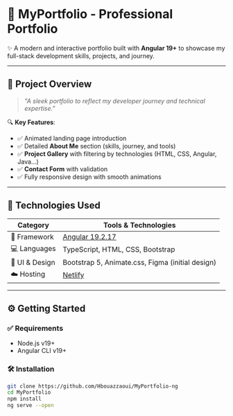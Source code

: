 # 💼 MyPortfolio - Professional Portfolio


✨ A modern and interactive portfolio built with **Angular 19+** to showcase my full-stack development skills, projects, and journey.

---

## 📌 Project Overview

> _"A sleek portfolio to reflect my developer journey and technical expertise."_

🔍 **Key Features**:

- ✅ Animated landing page introduction  
- ✅ Detailed **About Me** section (skills, journey, and tools)  
- ✅ **Project Gallery** with filtering by technologies (HTML, CSS, Angular, Java...)  
- ✅ **Contact Form** with validation  
- ✅ Fully responsive design with smooth animations

---

## 🚀 Technologies Used

| Category        | Tools & Technologies                                                    |
|-----------------|-------------------------------------------------------------------------|
| 🧠 Framework     | [Angular 19.2.17](https://angular.io/)                                  |
| 💻 Languages     | TypeScript, HTML, CSS, Bootstrap                                        |
| 🎨 UI & Design   | Bootstrap 5, Animate.css, Figma (initial design)                        |
| ☁️ Hosting       | [Netlify](https://www.netlify.com/)                                     |

---

## ⚙️ Getting Started

### ✅ Requirements
- Node.js v19+
- Angular CLI v19+

### 🛠️ Installation

```bash
git clone https://github.com/Hbouazzaoui/MyPortfolio-ng
cd MyPortfolio
npm install
ng serve --open

 
